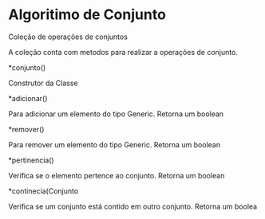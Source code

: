 Algoritimo de Conjunto
==================

Coleção de operações de conjuntos

A coleção conta com metodos para realizar a operações de conjunto.

*conjunto()

  Construtor da Classe
  
  
  
*adicionar(<T>)

  Para adicionar um elemento do tipo Generic. Retorna um boolean
  
*remover(<T>)

  Para remover um elemento do tipo Generic. Retorna um boolean
  
*pertinencia(<T>)

  Verifica se o elemento pertence ao conjunto. Retorna um boolean
  
*continecia(Conjunto<T>
  
  Verifica se um conjunto está contido em outro conjunto. Retorna um boolea
